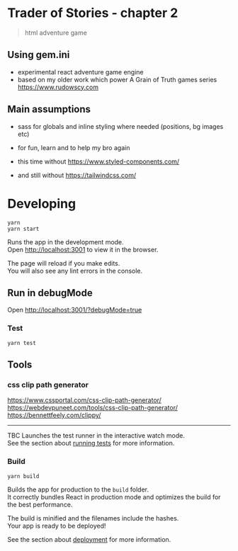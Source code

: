 # Trader of Stories - chapter 2

> html adventure game

## Using gem.ini
- experimental react adventure game engine
- based on my older work which power A Grain of Truth games series https://www.rudowscy.com

## Main assumptions
- sass for globals and inline styling where needed (positions, bg images etc)
- for fun, learn and to help my bro again<br />

- this time without https://www.styled-components.com/
- and still without https://tailwindcss.com/

# Developing

```
yarn
yarn start
```

Runs the app in the development mode.<br />
Open [http://localhost:3001](http://localhost:3001) to view it in the browser.

The page will reload if you make edits.<br />
You will also see any lint errors in the console.

## Run in debugMode

Open [http://localhost:3001/?debugMode=true](http://localhost:3001/?debugMode=true)

### Test

`yarn test`

## Tools

### css clip path generator

https://www.cssportal.com/css-clip-path-generator/
https://webdevpuneet.com/tools/css-clip-path-generator/
https://bennettfeely.com/clippy/

- - -

TBC
Launches the test runner in the interactive watch mode.<br />
See the section about [running tests](https://facebook.github.io/create-react-app/docs/running-tests) for more information.

### Build

`yarn build`

Builds the app for production to the `build` folder.<br />
It correctly bundles React in production mode and optimizes the build for the best performance.

The build is minified and the filenames include the hashes.<br />
Your app is ready to be deployed!

See the section about [deployment](https://facebook.github.io/create-react-app/docs/deployment) for more information.
